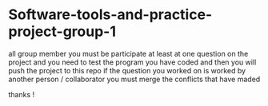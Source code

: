 # Software-tools-and-practice-project-group-1

all group member you must be participate at least at one question on the project 
and you need to test the program you have coded 
and then you will push the project to this repo 
if the question you worked on is worked by another person / collaborator you must merge the conflicts that have maded

thanks !
